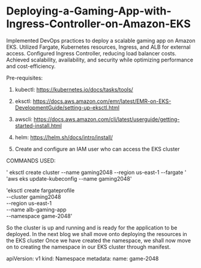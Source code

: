 # Deploying-a-Gaming-App-with-Ingress-Controller-on-Amazon-EKS
Implemented DevOps practices to deploy a scalable gaming app on Amazon EKS. Utilized Fargate, Kubernetes resources, Ingress, and ALB for external access. Configured Ingress Controller, reducing load balancer costs. Achieved scalability, availability, and security while optimizing performance and cost-efficiency.

Pre-requisites:

1. kubectl: https://kubernetes.io/docs/tasks/tools/

2. eksctl: https://docs.aws.amazon.com/emr/latest/EMR-on-EKS-DevelopmentGuide/setting-up-eksctl.html

3. awscli: https://docs.aws.amazon.com/cli/latest/userguide/getting-started-install.html

4. helm: https://helm.sh/docs/intro/install/

5. Create and configure an IAM user who can access the EKS cluster

COMMANDS USED:

' eksctl create cluster --name gaming2048 --region us-east-1 --fargate '
'aws eks update-kubeconfig --name gaming2048'


'eksctl create fargateprofile \
    --cluster gaming2048 \
    --region us-east-1 \
    --name alb-gaming-app \
    --namespace game-2048'



So the cluster is up and running and is ready for the application to be deployed. In the next blog we shall move onto deploying the resources in the EKS cluster
Once we have created the namespace, we shall now move on to creating the namespace in our EKS cluster through manifest.

apiVersion: v1
kind: Namespace
metadata:
  name: game-2048
